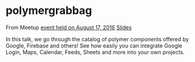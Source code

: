 # polymergrabbag

From Meetup [event held on August 17, 2016](http://www.meetup.com/gdgdallas/events/232780664/) [Slides](https://docs.google.com/presentation/d/1BO1OJE3vWvz5BXHfETBKoXkOVlJ3pC2bTvmqC2Ump7o/edit?usp=sharing)

In this talk, we go through the catalog of polymer components offered by Google, Firebase and others! See how easily you can integrate Google Login, Maps, Calendar, Feeds, Sheets and more into your own projects.
